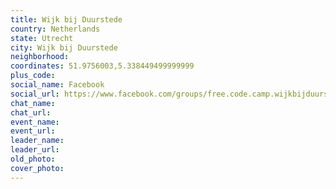 ```yaml
---
title: Wijk bij Duurstede
country: Netherlands
state: Utrecht
city: Wijk bij Duurstede
neighborhood: 
coordinates: 51.9756003,5.338449499999999
plus_code:
social_name: Facebook
social_url: https://www.facebook.com/groups/free.code.camp.wijkbijduurstede
chat_name:
chat_url:
event_name:
event_url:
leader_name:
leader_url:
old_photo: 
cover_photo:
---
```

